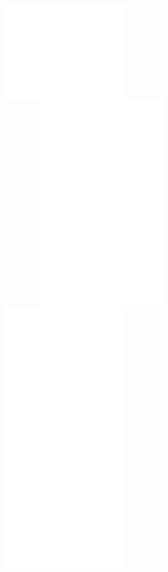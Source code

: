 <img align="left" width="390" alt="💀" src="/github-metrics.svg">
<img align="right" width="390" alt="💀" src="/metrics.plugin.anilist.manga.svg">
<img align="right" width="390" alt="💀" src="/metrics.plugin.steam.full.svg">
<img align="left" width="390" alt="💀" src="/metrics.plugin.isocalendar.fullyear.svg">
<img align="left" width="390" alt="💀" src="/metrics.plugin.languages.indepth.svg">
<img align="left" width="390" alt="💀" src="/metrics.plugin.leetcode.svg">
<img align="left" width="390" alt="💀" src="/metrics.plugin.achievements.compact.svg">
